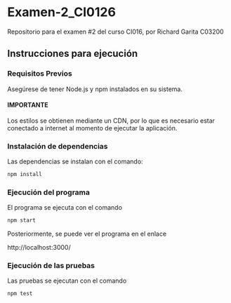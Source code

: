 # Examen-2_CI0126
Repositorio para el examen #2 del curso CI016, por Richard Garita C03200

## Instrucciones para ejecución

### Requisitos Previos

Asegúrese de tener Node.js y npm instalados en su sistema.

#### IMPORTANTE

Los estilos se obtienen mediante un CDN, por lo que es necesario estar conectado a internet al momento de ejecutar la aplicación.

### Instalación de dependencias

Las dependencias se instalan con el comando:

```bash
npm install
```

### Ejecución del programa
El programa se ejecuta con el comando

```bash
npm start
```

Posteriormente, se puede ver el programa en el enlace

http://localhost:3000/

### Ejecución de las pruebas

Las pruebas se ejecutan con el comando

```bash
npm test
```
